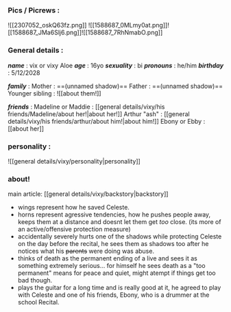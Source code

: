 ### Pics / Picrews :
![[2307052_oskQ63fz.png]]
![[1588687_0MLmy0at.png]]![[1588687_JMa6Slj6.png]]![[1588687_7RhNmabO.png]]
### General details :
***name*** : vix or vixy Aloe
***age*** : 16yo
***sexuality*** : bi
***pronouns*** : he/him
***birthday*** : 5/12/2028

***family*** :
    Mother : ==(unnamed shadow)==
	Father : ==(unnamed shadow)==
	Younger sibling :
		![[about them!]]

***friends*** :
	 Madeline or Maddie : [[general details/vixy/his friends/Madeline/about her!|about her!]]
	 Arthur "ash" : [[general details/vixy/his friends/arthur/about him!|about him!]]
	 Ebony or Ebby :[[about her]]
### personality :
![[general details/vixy/personality|personality]]



### about!

main article:
[[general details/vixy/backstory|backstory]]

- wings represent how he saved Celeste.
- horns represent agressive tendencies, how he pushes people away, keeps them at a distance and doesnt let them get *too* close. (its more of an active/offensive protection measure)
- accidentally severely hurts one of the shadows while protecting Celeste on the day before the recital, he sees them as shadows too after he notices what his ~~parents~~ were doing was abuse.
- thinks of death as the permanent ending of a live and sees it as something extremely serious... for himself he sees death as a "too permanent" means for peace and quiet, might atempt if things get too bad though.
- plays the guitar for a long time and is really good at it, he agreed to play with Celeste and one of his friends, Ebony, who is a drummer at the school Recital.
